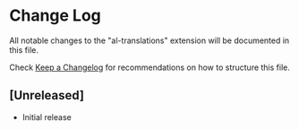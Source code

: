 # Change Log

All notable changes to the "al-translations" extension will be documented in this file.

Check [Keep a Changelog](http://keepachangelog.com/) for recommendations on how to structure this file.

## [Unreleased]

- Initial release